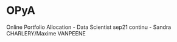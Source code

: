 # OPyA
Online Portfolio Allocation - Data Scientist sep21 continu - Sandra CHARLERY/Maxime VANPEENE
